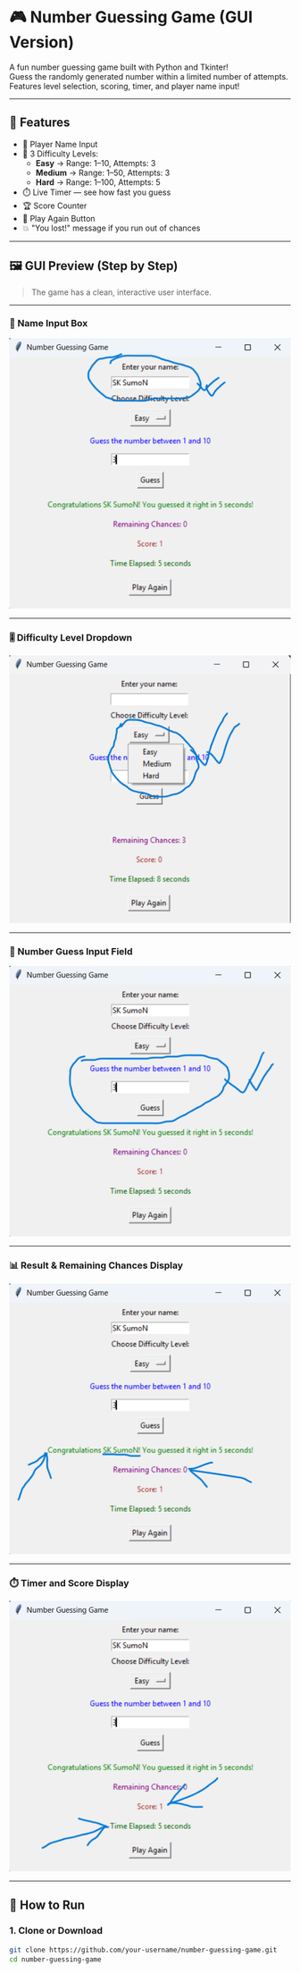 # 🎮 Number Guessing Game (GUI Version)

A fun number guessing game built with Python and Tkinter!  
Guess the randomly generated number within a limited number of attempts. Features level selection, scoring, timer, and player name input!

---

## 🧠 Features

- 🧑 Player Name Input
- 🎯 3 Difficulty Levels:
  - **Easy** → Range: 1–10, Attempts: 3
  - **Medium** → Range: 1–50, Attempts: 3
  - **Hard** → Range: 1–100, Attempts: 5
- ⏱️ Live Timer — see how fast you guess
- 🏆 Score Counter
- 🔁 Play Again Button
- 💥 "You lost!" message if you run out of chances

---

## 🖼️ GUI Preview (Step by Step)

> The game has a clean, interactive user interface.

---

### 👤 Name Input Box

![Name Input](Screenshot/name_input.png)

---

### 🎚️ Difficulty Level Dropdown

![Difficulty Level Dropdown](Screenshot/level_dropdown.png)

---

### 🔢 Number Guess Input Field

![Guess Input](Screenshot/guess_input.png)

---

### 📊 Result & Remaining Chances Display

![Result and Chances](Screenshot/result_and_chances.png)

---

### ⏱️ Timer and Score Display

![Timer and Score](Screenshot/timer_and_score.png)


---

## 🚀 How to Run

### 1. Clone or Download

```bash
git clone https://github.com/your-username/number-guessing-game.git
cd number-guessing-game
